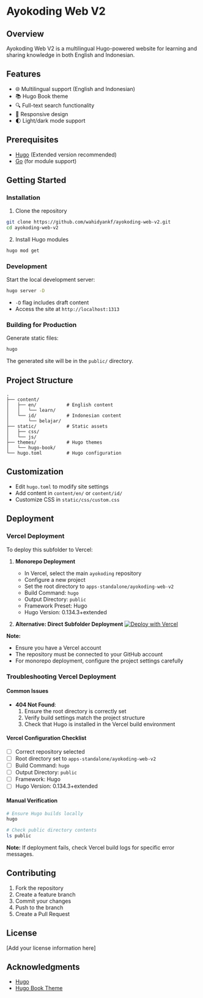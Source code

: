 # Ayokoding Web V2

## Overview

Ayokoding Web V2 is a multilingual Hugo-powered website for learning and sharing knowledge in both English and Indonesian.

## Features

- 🌐 Multilingual support (English and Indonesian)
- 📚 Hugo Book theme
- 🔍 Full-text search functionality
- 📱 Responsive design
- 🌓 Light/dark mode support

## Prerequisites

- [Hugo](https://gohugo.io/) (Extended version recommended)
- [Go](https://golang.org/) (for module support)

## Getting Started

### Installation

1. Clone the repository

```bash
git clone https://github.com/wahidyankf/ayokoding-web-v2.git
cd ayokoding-web-v2
```

2. Install Hugo modules

```bash
hugo mod get
```

### Development

Start the local development server:

```bash
hugo server -D
```

- `-D` flag includes draft content
- Access the site at `http://localhost:1313`

### Building for Production

Generate static files:

```bash
hugo
```

The generated site will be in the `public/` directory.

## Project Structure

```
.
├── content/
│   ├── en/           # English content
│   │   └── learn/
│   └── id/           # Indonesian content
│       └── belajar/
├── static/           # Static assets
│   ├── css/
│   └── js/
├── themes/           # Hugo themes
│   └── hugo-book/
└── hugo.toml         # Hugo configuration
```

## Customization

- Edit `hugo.toml` to modify site settings
- Add content in `content/en/` or `content/id/`
- Customize CSS in `static/css/custom.css`

## Deployment

### Vercel Deployment

To deploy this subfolder to Vercel:

1. **Monorepo Deployment**

   - In Vercel, select the main `ayokoding` repository
   - Configure a new project
   - Set the root directory to `apps-standalone/ayokoding-web-v2`
   - Build Command: `hugo`
   - Output Directory: `public`
   - Framework Preset: Hugo
   - Hugo Version: 0.134.3+extended

2. **Alternative: Direct Subfolder Deployment**
   [![Deploy with Vercel](https://vercel.com/button)](https://vercel.com/new/clone?repository-url=https://github.com/wahidyankf/ayokoding&directory=apps-standalone/ayokoding-web-v2)

**Note:**

- Ensure you have a Vercel account
- The repository must be connected to your GitHub account
- For monorepo deployment, configure the project settings carefully

### Troubleshooting Vercel Deployment

#### Common Issues

- **404 Not Found**:
  1. Ensure the root directory is correctly set
  2. Verify build settings match the project structure
  3. Check that Hugo is installed in the Vercel build environment

#### Vercel Configuration Checklist

- [ ] Correct repository selected
- [ ] Root directory set to `apps-standalone/ayokoding-web-v2`
- [ ] Build Command: `hugo`
- [ ] Output Directory: `public`
- [ ] Framework: Hugo
- [ ] Hugo Version: 0.134.3+extended

#### Manual Verification

```bash
# Ensure Hugo builds locally
hugo

# Check public directory contents
ls public
```

**Note:** If deployment fails, check Vercel build logs for specific error messages.

## Contributing

1. Fork the repository
2. Create a feature branch
3. Commit your changes
4. Push to the branch
5. Create a Pull Request

## License

[Add your license information here]

## Acknowledgments

- [Hugo](https://gohugo.io/)
- [Hugo Book Theme](https://github.com/alex-shpak/hugo-book)
